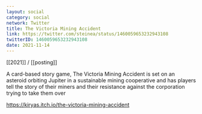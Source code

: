 ```yaml
---
layout: social
category: social
network: Twitter
title: The Victoria Mining Accident
link: https://twitter.com/steinea/status/1460059653232943108
twitterID: 1460059653232943108
date: 2021-11-14
---
```


[[2021]] / [[posting]]

A card-based story game, The Victoria Mining Accident is set on an asteroid orbiting Jupiter in a sustainable mining cooperative and has players tell the story of their miners and their resistance against the corporation trying to take them over

<https://kiryas.itch.io/the-victoria-mining-accident>
